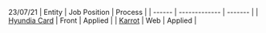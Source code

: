 23/07/21
| Entity | Job Position  | Process | 
| ------ | ------------- | ------- |
| [Hyundia Card](https://mintit.co.kr/introduce/aboutMintit.do) | Front  | Applied |
| [Karrot](https://mintit.co.kr/introduce/aboutMintit.do) | Web  | Applied | 

